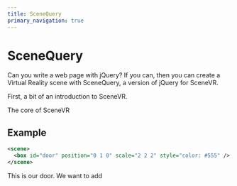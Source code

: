 ```yaml
---
title: SceneQuery
primary_navigation: true
---
```


# SceneQuery

Can you write a web page with jQuery? If you can, then you can create a Virtual Reality scene with SceneQuery, a version of jQuery for SceneVR.

First, a bit of an introduction to SceneVR.

The core of SceneVR

## Example

```xml
<scene>
  <box id="door" position="0 1 0" scale="2 2 2" style="color: #555" />
</scene>
```

This is our door. We want to add 
